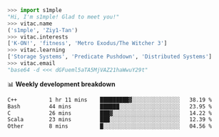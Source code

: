 ```python
>>> import s1mple
"Hi, I'm s1mple! Glad to meet you!"
>>> vitac.name
('s1mple', 'Ziy1-Tan')
>>> vitac.interests
['K-ON!', 'fitness', 'Metro Exodus/The Witcher 3']
>>> vitac.learning
['Storage Systems', 'Predicate Pushdown', 'Distributed Systems']
>>> vitac.email
"base64 -d <<< dGFueml5aTA5MjVAZ21haWwuY29t"
```
📊 **Weekly development breakdown**
<!--START_SECTION:waka-->

```txt
C++          1 hr 11 mins    █████████▓░░░░░░░░░░░░░░░   38.19 %
Bash         44 mins         ██████░░░░░░░░░░░░░░░░░░░   23.95 %
C            26 mins         ███▓░░░░░░░░░░░░░░░░░░░░░   14.22 %
Scala        23 mins         ███░░░░░░░░░░░░░░░░░░░░░░   12.39 %
Other        8 mins          █░░░░░░░░░░░░░░░░░░░░░░░░   04.56 %
```

<!--END_SECTION:waka-->
